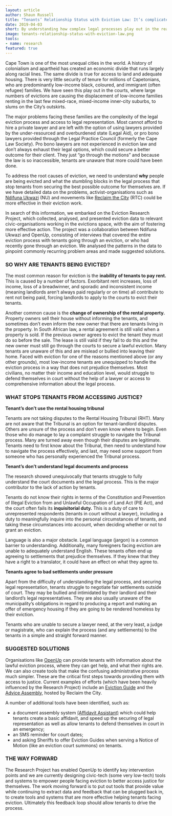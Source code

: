 ```yaml
---
layout: article
author: Shaun Russell
title: "Tenants’ Relationship Status with Eviction Law: It’s complicated."
date: 2019-04-03
short: By understanding how complex legal processes play out in the real world (not just in a textbook) we can design tools and systems that empower ordinary people to access justice in our courts.
image: tenants-relationship-status-with-eviction-law.png
tools:
- name: research
featured: true
---
```


Cape Town is one of the most unequal cities in the world. A history of colonialism and apartheid has created an economic divide that runs largely along racial lines. The same divide is true for access to land and adequate housing. There is very little security of tenure for millions of Capetonians, who are predominantly low-income black, coloured, and immigrant (often refugee) families. We have seen this play out in the courts, where large numbers of evictions are causing the displacement of low-income families renting in the last few mixed-race, mixed-income inner-city suburbs, to slums on the City’s outskirts.

The major problems facing these families are the complexity of the legal eviction process and access to legal representation. Most cannot afford to hire a private lawyer and are left with the option of using lawyers provided by the under-resourced and overburdened state (Legal Aid), or pro bono lawyers provided through the Legal Practice Council (formerly the Cape Law Society). Pro bono lawyers are not experienced in eviction law and don’t always exhaust their legal options, which could secure a better outcome for their client. They just “go through the motions” and because the law is so inaccessible, tenants are unaware that more could have been done. 

To address the root causes of eviction, we need to understand **why** people are being evicted and what the stumbling blocks in the legal process that stop tenants from securing the best possible outcome for themselves are. If we have detailed data on the problems, activist-organisations such as <a href="http://nu.org.za/" target="_blank">Ndifuna Ukwazi</a> (NU) and movements like <a href="http://reclaimthecity.org.za/" target="_blank">Reclaim the City</a> (RTC) could be more effective in their eviction work. 

In search of this information, we embarked on the Eviction Research Project, which collected, analysed, and presented eviction data to relevant civic-organisations working in the evictions space, with the aim of fostering more effective action. The project was a collaboration between Ndifuna Ukwazi and OpenUp, consisting of interviews that covered the entire eviction process with tenants going through an eviction, or who had recently gone through an eviction. We analysed the patterns in the data to pinpoint commonly recurring problem areas and made suggested solutions.

### SO WHY ARE TENANTS BEING EVICTED?

The most common reason for eviction is the **inability of tenants to pay rent.** This is caused by a number of factors. Exorbitant rent increases, loss of income, loss of a breadwinner, and sporadic and inconsistent income (meaning landlords aren’t always paid regularly or on time) all contribute to rent not being paid, forcing landlords to apply to the courts to evict their tenants. 

Another common cause is the **change of ownership of the rental property.** Property owners sell their house without informing the tenants, and sometimes don’t even inform the new owner that there are tenants living in the property. In South African law, a rental agreement is still valid when a property is sold. If the previous owner agrees to evict the tenant they must do so before the sale. The lease is still valid if they fail to do this and the new owner must still go through the courts to secure a lawful eviction. Many tenants are unaware of this and are mislead or bullied into leaving their home.
Faced with eviction for one of the reasons mentioned above (or any other grounds), most low-income tenants are unequipped to handle the eviction process in a way that does not prejudice themselves. Most civilians, no matter their income and education level, would struggle to defend themselves in court without the help of a lawyer or access to comprehensive information about the legal process. 

### WHAT STOPS TENANTS FROM ACCESSING JUSTICE?

**Tenant’s don’t use the rental housing tribunal**

Tenants are not taking disputes to the Rental Housing Tribunal (RHT). Many are not aware that the Tribunal is an option for tenant-landlord disputes. Others are unsure of the process and don't even know where to begin. Even those who do manage to lay a complaint struggle to navigate the Tribunal process. Many are turned away even though their disputes are legitimate. Tenants need to first know about the Tribunal, then need to understand how to navigate the process effectively, and last, may need some support from someone who has personally experienced the Tribunal process. 

**Tenant’s don’t understand legal documents and process**

The research showed unequivocally that tenants struggle to fully understand the court documents and the legal process. This is the major contributor to the lack of action by tenants.

Tenants do not know their rights in terms of the Constitution and Prevention of Illegal Eviction from and Unlawful Occupation of Land Act (PIE Act), and the court often fails its **inquisitorial duty.** This is a duty of care to unrepresented respondents (tenants in court without a lawyer), including a duty to meaningfully inquire into the personal circumstances of tenants, and taking these circumstances into account, when deciding whether or not to grant an eviction. 

Language is also a major obstacle. Legal language (jargon) is a common barrier to understanding. Additionally, many foreigners facing eviction are unable to adequately understand English. These tenants often end up agreeing to settlements that prejudice themselves. If they knew that they have a right to a translator, it could have an effect on what they agree to.

**Tenants agree to bad settlements under pressure**

Apart from the difficulty of understanding the legal process, and securing legal representation, tenants struggle to negotiate fair settlements outside of court. They may be bullied and intimidated by their landlord and their landlord’s legal representatives. They are also usually unaware of the municipality’s obligations in regard to producing a report and making an offer of emergency housing if they are going to be rendered homeless by their eviction. 

Tenants who are unable to secure a lawyer need, at the very least, a judge or magistrate, who can explain the process (and any settlements) to the tenants in a simple and straight forward manner. 

### SUGGESTED SOLUTIONS

Organisations like <a href="https://openup.org.za/" target="_blank">OpenUp</a> can provide tenants with information about the lawful eviction process, where they can get help, and what their rights are. We can also create tools that make the confusing administrative process much simpler. These are the critical first steps towards providing them with access to justice. Current examples of efforts (which have been heavily influenced by the Research Project) include an <a href="https://evictions.org.za/" target="_blank">Eviction Guide</a> and the <a href="http://reclaimthecity.org.za/transitional-housing/" target="_blank">Advice Assembly</a>, hosted by Reclaim the City.

A number of additional tools have been identified, such as:

- a document assembly system <a href="http://affidavit.evictions.org.za/" target="_blank">(Affidavit Assistant)</a> which could help tenants create a basic affidavit, and speed up the securing of legal representation as well as allow tenants to defend themselves in court in an emergency; 
- an SMS reminder for court dates; 
- and asking Sheriffs to offer Eviction Guides when serving a Notice of Motion (like an eviction court summons) on tenants. 

### THE WAY FORWARD

The Research Project has enabled OpenUp to identify key intervention points and we are currently designing civic-tech (some very low-tech) tools and systems to empower people facing eviction to better access justice for themselves. The work moving forward is to put out tools that provide value while continuing to extract data and feedback that can be plugged back in, to create tools and systems that are more effective helping tenants facing eviction. Ultimately this feedback loop should allow tenants to drive the process. 
